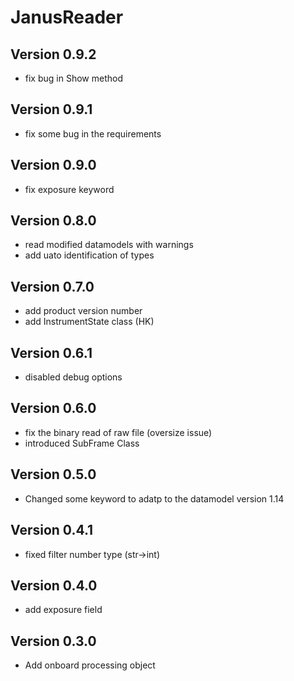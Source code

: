 # JanusReader

## Version 0.9.2

- fix bug in Show method

## Version 0.9.1

- fix some bug in the requirements
 
## Version 0.9.0

- fix exposure keyword

## Version 0.8.0

- read modified datamodels with warnings
- add uato identification of types

## Version 0.7.0

- add product version number 
- add InstrumentState class (HK)

## Version 0.6.1

- disabled debug options

## Version 0.6.0

- fix the binary read of raw file (oversize issue)
- introduced SubFrame Class

## Version 0.5.0

- Changed some keyword to adatp to the datamodel version 1.14

## Version 0.4.1

- fixed filter number type (str->int)

## Version 0.4.0

- add exposure field

## Version 0.3.0

- Add onboard processing object
